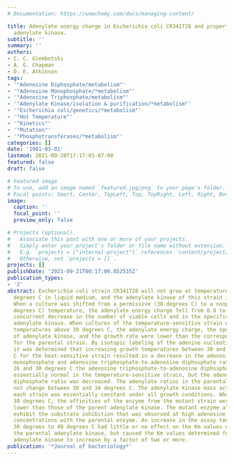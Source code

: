 ```yaml
---
# Documentation: https://wowchemy.com/docs/managing-content/

title: Adenylate energy charge in Escherichia coli CR341T28 and properties of heat-sensitive
  adenylate kinase.
subtitle: ''
summary: ''
authors:
- C. C. Glembotski
- A. G. Chapman
- D. E. Atkinson
tags:
- '"Adenosine Diphosphate/metabolism"'
- '"Adenosine Monophosphate/*metabolism"'
- '"Adenosine Triphosphate/metabolism"'
- '"Adenylate Kinase/isolation & purification/*metabolism"'
- '"Escherichia coli/genetics/*metabolism"'
- '"Hot Temperature"'
- '"Kinetics"'
- '"Mutation"'
- '"Phosphotransferases/*metabolism"'
categories: []
date: '1981-03-01'
lastmod: 2021-09-20T17:17:01-07:00
featured: false
draft: false

# Featured image
# To use, add an image named `featured.jpg/png` to your page's folder.
# Focal points: Smart, Center, TopLeft, Top, TopRight, Left, Right, BottomLeft, Bottom, BottomRight.
image:
  caption: ''
  focal_point: ''
  preview_only: false

# Projects (optional).
#   Associate this post with one or more of your projects.
#   Simply enter your project's folder or file name without extension.
#   E.g. `projects = ["internal-project"]` references `content/project/deep-learning/index.md`.
#   Otherwise, set `projects = []`.
projects: []
publishDate: '2021-09-21T00:17:00.852535Z'
publication_types:
- '2'
abstract: Escherichia coli strain CR341T28 will not grow at temperatures above 34
  degrees C in liquid medium, and the adenylate kinase of this strain is heat sensitive.
  When a culture was shifted from a permissive (30 degrees C) to a nonpermissive (36
  degrees C) temperature, the adenylate energy charge fell from 0.9 to 0.2, with a
  concurrent decrease in the number of viable cells and in the specific activity of
  adenylate kinase. When cultures of the temperature-sensitive strain were grown at
  temperatures above 30 degrees C, the adenylate energy charge, the specific activity
  of adenylate kinase, and the growth rate were lower than the corresponding parameters
  for the parental strain. By isotopic labeling of the adenine nucleotides in vivo,
  it was determined that increasing growth temperatures between 30 and 34 degrees
  C for the heat-sensitive strain resulted in a decrease in the adenosine triphosphate-to-adenosine
  monophosphate and adenosine triphosphate-to-adenosine diphosphate ratios. Between
  26 and 30 degrees C the adenosine triphosphate-to-adenosine diphosphate ratio was
  essentially normal in the temperature-sensitive strain, but the adenosine triphosphate-to-adenosine
  diphosphate ratio was decreased. The adenylate ratios in the parental strain did
  not change between 30 and 34 degrees C. The adenylate kinase mass action ratio for
  each strain was essentially constant under all growth conditions. When assayed at
  30 degrees C, the affinities of the enzyme from the mutant strain were somewhat
  lower than those of the parent adenylate kinase. The mutant enzyme also did not
  exhibit the substrate inhibition that was observed at high adenosine monophosphate
  concentrations with the parental enzyme. An increase in the assay temperature from
  30 degrees to 40 degrees C had little or no effect on the Km values determined for
  the parental adenylate kinase, but caused the Km values determined for the mutant
  adenylate kinase to increase by a factor of two or more.
publication: '*Journal of bacteriology*'
---
```

